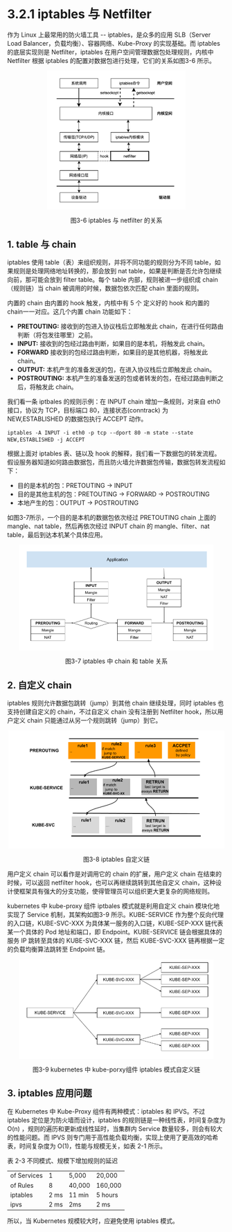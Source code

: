# 3.2.1 iptables 与 Netfilter

作为 Linux 上最常用的防火墙工具 -- iptables，是众多的应用 SLB（Server Load Balancer，负载均衡）、容器网络、Kube-Proxy 的实现基础。而 iptables 的底层实现则是 Netfilter，iptables 在用户空间管理数据包处理规则，内核中 Netfilter 根据 iptables 的配置对数据包进行处理，它们的关系如图3-6 所示。

<div  align="center">
	<img src="../assets/iptables.png" width = "320"  align=center />
	<p>图3-6 iptables 与 netfilter 的关系</p>
</div>

## 1. table 与 chain

iptables 使用 table（表）来组织规则，并将不同功能的规则分为不同 table，如果规则是处理网络地址转换的，那会放到 nat table，如果是判断是否允许包继续向前，那可能会放到 filter table。每个 table 内部，规则被进一步组织成 chain（规则链）当 chain 被调用的时候，数据包依次匹配 chain 里面的规则。

内置的 chain 由内置的 hook 触发，内核中有 5 个 定义好的 hook 和内置的 chain一一对应。这几个内置 chain 功能如下：

- **PRETOUTING:** 接收到的包进入协议栈后立即触发此 chain，在进行任何路由判断（将包发往哪里）之前。
- **INPUT:** 接收到的包经过路由判断，如果目的是本机，将触发此 chain。
- **FORWARD** 接收到的包经过路由判断，如果目的是其他机器，将触发此 chain。
- **OUTPUT:** 本机产生的准备发送的包，在进入协议栈后立即触发此 chain。
- **POSTROUTING:** 本机产生的准备发送的包或者转发的包，在经过路由判断之后，将触发此 chain。

我们看一条 iptbales 的规则示例：在 INPUT chain 增加一条规则，对来自 eth0 接口，协议为 TCP，目标端口 80，连接状态(conntrack) 为 NEW,ESTABLISHED 的数据包执行 ACCEPT 动作。
```
iptables -A INPUT -i eth0 -p tcp --dport 80 -m state --state NEW,ESTABLISHED -j ACCEPT
```

根据上面对 iptables 表、链以及 hook 的解释，我们看一下数据包的转发流程。假设服务器知道如何路由数据包，而且防火墙允许数据包传输，数据包转发流程如下：

- 目的是本机的包：PRETOUTING -> INPUT
- 目的是其他主机的包：PRETOUTING -> FORWARD -> POSTROUTING
- 本地产生的包：OUTPUT -> POSTROUTING

如图3-7所示，一个目的是本机的数据包依次经过 PRETOUTING chain 上面的 mangle、nat table，然后再依次经过 INPUT chain 的 mangle、filter、nat table，最后到达本机某个具体应用。

<div  align="center">
	<img src="../assets/iptables-chain.png" width = "450"  align=center />
	<p>图3-7 iptables 中 chain 和 table 关系</p>
</div>

## 2. 自定义 chain

iptables 规则允许数据包跳转（jump）到其他 chain 继续处理，同时 iptables 也支持创建自定义的 chain，不过自定义 chain 没有注册到 Netfilter hook，所以用户定义 chain 只能通过从另一个规则跳转（jump）到它。

<div  align="center">
	<img src="../assets/custom-chain.png" width = "500"  align=center />
	<p>图3-8 iptables 自定义链</p>
</div>

用户定义 chain 可以看作是对调用它的 chain 的扩展，用户定义 chain 在结束的时候，可以返回 netfilter hook，也可以再继续跳转到其他自定义 chain，这种设计使框架具有强大的分支功能，使得管理员可以组织更大更复杂的网络规则。

kubernetes 中 kube-proxy 组件 iptbales 模式就是利用自定义 chain 模块化地实现了 Service 机制，其架构如图3-9 所示。KUBE-SERVICE 作为整个反向代理的入口链，KUBE-SVC-XXX 为具体某一服务的入口链，KUBE-SEP-XXX 链代表某一个具体的 Pod 地址和端口，即 Endpoint。KUBE-SERVICE 链会根据具体的服务 IP 跳转至具体的 KUBE-SVC-XXX 链，然后 KUBE-SVC-XXX 链再根据一定的负载均衡算法跳转至 Endpoint 链。

<div  align="center">
	<img src="../assets/k8s-chain.png" width = "450"  align=center />
	<p>图3-9 kubernetes 中 kube-porxy组件 iptables 模式自定义链</p>
</div>

## 3. iptables 应用问题

在 Kubernetes 中 Kube-Proxy 组件有两种模式：iptables 和 IPVS。不过 iptables 定位是为防火墙而设计，iptables 的规则链是一种线性表，时间复杂度为 O(n) ，规则的遍历和更新成线性延时，当集群内 Service 数量较多，则会有较大的性能问题。而 IPVS 则专门用于高性能负载均衡，实现上使用了更高效的哈希表，时间复杂度为 O(1)，性能与规模无关，如表 2-1 所示。

表 2-3 不同模式、规模下增加规则的延迟

|  |  | ||
|:--|:--|:--|:--|
| of Services | 1 | 5,000 | 20,000 |
| of Rules | 8 |  40,000|  160,000|
| iptables| 2 ms| 11 min | 5 hours |
| ipvs  |  2 ms | 2ms | 2 ms |

所以，当 Kubernetes 规模较大时，应避免使用 iptables 模式。
